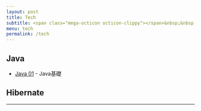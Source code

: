 ```yaml
---
layout: post
title: Tech
subtitle: <span class="mega-octicon octicon-clippy"></span>&nbsp;&nbsp; Talk is cheap, show me your code
menu: tech
permalink: /tech
---
```


## Java

- [Java 01](http://hauchenglee.com/_posts/tech/2019-10-30-java.md) - Java基礎

## Hibernate

---
